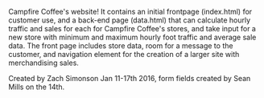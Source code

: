Campfire Coffee's website! It contains an initial frontpage (index.html) for customer use, and a back-end page (data.html) that can calculate hourly traffic and sales for each for Campfire Coffee's stores, and take input for a new store with minimum and maximum hourly foot traffic and average sale data. The front page includes store data, room for a message to the customer, and navigation element for the creation of a larger site with merchandising sales.

Created by Zach Simonson Jan 11-17th 2016, form fields created by Sean Mills on the 14th.

